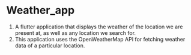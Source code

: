 # Weather_app

 1. A flutter application that displays the weather of the location we are present at, as well as any location we search for.
 2. This application uses the OpenWeatherMap API for fetching weather data of a particular location.



